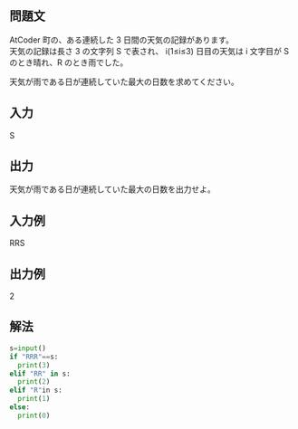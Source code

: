 ## 問題文
AtCoder 町の、ある連続した 
3 日間の天気の記録があります。  
天気の記録は長さ 
3 の文字列 
S で表され、
i(1≤i≤3) 日目の天気は 
i 文字目が S のとき晴れ、R のとき雨でした。  

天気が雨である日が連続していた最大の日数を求めてください。
## 入力
S
## 出力
天気が雨である日が連続していた最大の日数を出力せよ。
## 入力例
RRS
## 出力例
2
## 解法

```python
s=input()
if "RRR"==s:
  print(3)
elif "RR" in s:
  print(2)
elif "R"in s:
  print(1)
else:
  print(0)